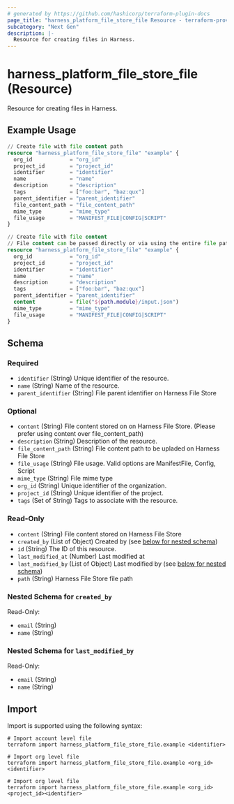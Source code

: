 ```yaml
---
# generated by https://github.com/hashicorp/terraform-plugin-docs
page_title: "harness_platform_file_store_file Resource - terraform-provider-harness"
subcategory: "Next Gen"
description: |-
  Resource for creating files in Harness.
---
```


# harness_platform_file_store_file (Resource)

Resource for creating files in Harness.

## Example Usage

```terraform
// Create file with file content path
resource "harness_platform_file_store_file" "example" {
  org_id            = "org_id"
  project_id        = "project_id"
  identifier        = "identifier"
  name              = "name"
  description       = "description"
  tags              = ["foo:bar", "baz:qux"]
  parent_identifier = "parent_identifier"
  file_content_path = "file_content_path"
  mime_type         = "mime_type"
  file_usage        = "MANIFEST_FILE|CONFIG|SCRIPT"
}

// Create file with file content
// File content can be passed directly or via using the entire file path as shown below
resource "harness_platform_file_store_file" "example" {
  org_id            = "org_id"
  project_id        = "project_id"
  identifier        = "identifier"
  name              = "name"
  description       = "description"
  tags              = ["foo:bar", "baz:qux"]
  parent_identifier = "parent_identifier"
  content           = file("${path.module}/input.json")
  mime_type         = "mime_type"
  file_usage        = "MANIFEST_FILE|CONFIG|SCRIPT"
}
```

<!-- schema generated by tfplugindocs -->
## Schema

### Required

- `identifier` (String) Unique identifier of the resource.
- `name` (String) Name of the resource.
- `parent_identifier` (String) File parent identifier on Harness File Store

### Optional

- `content` (String) File content stored on on Harness File Store. (Please prefer using content over file_content_path)
- `description` (String) Description of the resource.
- `file_content_path` (String) File content path to be upladed on Harness File Store
- `file_usage` (String) File usage. Valid options are ManifestFile, Config, Script
- `mime_type` (String) File mime type
- `org_id` (String) Unique identifier of the organization.
- `project_id` (String) Unique identifier of the project.
- `tags` (Set of String) Tags to associate with the resource.

### Read-Only

- `content` (String) File content stored on Harness File Store
- `created_by` (List of Object) Created by (see [below for nested schema](#nestedatt--created_by))
- `id` (String) The ID of this resource.
- `last_modified_at` (Number) Last modified at
- `last_modified_by` (List of Object) Last modified by (see [below for nested schema](#nestedatt--last_modified_by))
- `path` (String) Harness File Store file path

<a id="nestedatt--created_by"></a>
### Nested Schema for `created_by`

Read-Only:

- `email` (String)
- `name` (String)


<a id="nestedatt--last_modified_by"></a>
### Nested Schema for `last_modified_by`

Read-Only:

- `email` (String)
- `name` (String)

## Import

Import is supported using the following syntax:

```shell
# Import account level file
terraform import harness_platform_file_store_file.example <identifier>

# Import org level file
terraform import harness_platform_file_store_file.example <org_id><identifier>

# Import org level file
terraform import harness_platform_file_store_file.example <org_id><project_id><identifier>
```
